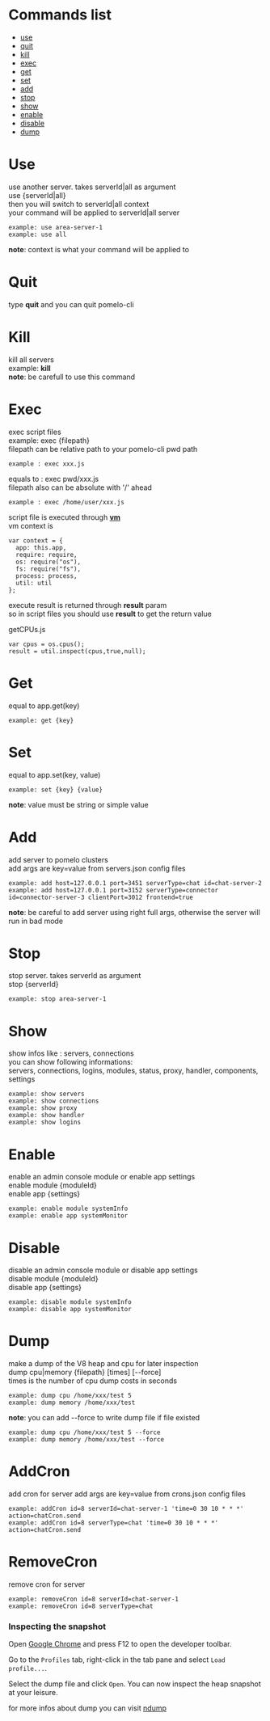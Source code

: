 # Commands list  

- [use](https://github.com/NetEase/pomelo-cli/wiki/pomelo-cli-man-page#use)  
- [quit](https://github.com/NetEase/pomelo-cli/wiki/pomelo-cli-man-page#quit)  
- [kill](https://github.com/NetEase/pomelo-cli/wiki/pomelo-cli-man-page#kill)  
- [exec](https://github.com/NetEase/pomelo-cli/wiki/pomelo-cli-man-page#exec)  
- [get](https://github.com/NetEase/pomelo-cli/wiki/pomelo-cli-man-page#get)  
- [set](https://github.com/NetEase/pomelo-cli/wiki/pomelo-cli-man-page#set)  
- [add](https://github.com/NetEase/pomelo-cli/wiki/pomelo-cli-man-page#add)  
- [stop](https://github.com/NetEase/pomelo-cli/wiki/pomelo-cli-man-page#stop)  
- [show](https://github.com/NetEase/pomelo-cli/wiki/pomelo-cli-man-page#show)  
- [enable](https://github.com/NetEase/pomelo-cli/wiki/pomelo-cli-man-page#enable)  
- [disable](https://github.com/NetEase/pomelo-cli/wiki/pomelo-cli-man-page#disable)  
- [dump](https://github.com/NetEase/pomelo-cli/wiki/pomelo-cli-man-page#dump)  

# Use
use another server. takes serverId|all as argument  
use {serverId|all}  
then you will switch to serverId|all context  
your command will be applied to serverId|all server  
```
example: use area-server-1  
example: use all  
```
**note**: context is what your command will be applied to  

# Quit
type **quit** and you can quit pomelo-cli  

# Kill
kill all servers   
example: **kill**  
**note**: be carefull to use this command  

# Exec
exec script files  
example: exec {filepath}  
filepath can be relative path to your pomelo-cli pwd path  
```
example : exec xxx.js  
```
equals to : exec pwd/xxx.js  
filepath also can be absolute with '/' ahead  
```
example : exec /home/user/xxx.js  
```
script file is executed through [**vm**](http://nodejs.org/api/vm.html)  
vm context is   
```
var context = {
  app: this.app,
  require: require,
  os: require("os"),
  fs: require("fs"),
  process: process,
  util: util
};
```
execute result is returned through **result** param  
so in script files you should use **result** to get the return value  

getCPUs.js
```
var cpus = os.cpus();
result = util.inspect(cpus,true,null);
```

# Get
equal to app.get(key)  
``` 
example: get {key}  
```

# Set
equal to app.set(key, value)  
```
example: set {key} {value}  
```
**note**: value must be string or simple value   

# Add  
add server to pomelo clusters  
add args are key=value from servers.json config files  
```
example: add host=127.0.0.1 port=3451 serverType=chat id=chat-server-2  
example: add host=127.0.0.1 port=3152 serverType=connector id=connector-server-3 clientPort=3012 frontend=true  
```
**note**: be careful to add server using right full args, otherwise the server will run in bad mode     

# Stop
stop server. takes serverId as argument    
stop {serverId}  
```
example: stop area-server-1  
```

# Show  
show infos like : servers, connections  
you can show following informations:  
servers, connections, logins, modules, status, proxy, handler, components, settings  
```
example: show servers  
example: show connections  
example: show proxy  
example: show handler  
example: show logins  
```

# Enable
enable an admin console module or enable app settings  
enable module {moduleId}  
enable app {settings}  
```
example: enable module systemInfo  
example: enable app systemMonitor  
```

# Disable
disable an admin console module or disable app settings  
disable module {moduleId}  
disable app {settings}  
```
example: disable module systemInfo  
example: disable app systemMonitor  
```

# Dump
make a dump of the V8 heap and cpu for later inspection  
dump cpu|memory {filepath} [times] [--force]  
times is the number of cpu dump costs in seconds  
```
example: dump cpu /home/xxx/test 5  
example: dump memory /home/xxx/test  
```
**note**: you can add --force to write dump file if file existed  
```
example: dump cpu /home/xxx/test 5 --force  
example: dump memory /home/xxx/test --force  
```

# AddCron
add cron for server
add args are key=value from crons.json config files  
```
example: addCron id=8 serverId=chat-server-1 'time=0 30 10 * * *' action=chatCron.send
example: addCron id=8 serverType=chat 'time=0 30 10 * * *' action=chatCron.send
```

# RemoveCron
remove cron for server
```
example: removeCron id=8 serverId=chat-server-1
example: removeCron id=8 serverType=chat
```

### Inspecting the snapshot  

Open [Google Chrome](https://www.google.com/intl/en/chrome/browser/) and press F12 to open the developer toolbar.  

Go to the `Profiles` tab, right-click in the tab pane and select
`Load profile...`.

Select the dump file and click `Open`.  You can now inspect the heap snapshot
at your leisure.

for more infos about dump you can visit [ndump](https://github.com/piaohai/ndump)  